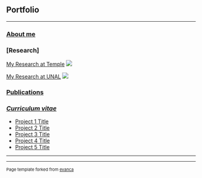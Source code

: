 ## Portfolio

---

### [About me](/aboutme)




### [Research]

[My Research at Temple](/research)
<img src="images/dummy_thumbnail.jpg?raw=true"/>


[My Research at UNAL](/research)
<img src="images/dummy_thumbnail.jpg?raw=true"/>


### [Publications](/research)



### [*Curriculum vitae*](/research)

- [Project 1 Title](http://example.com/)
- [Project 2 Title](http://example.com/)
- [Project 3 Title](http://example.com/)
- [Project 4 Title](http://example.com/)
- [Project 5 Title](http://example.com/)

---




---
<p style="font-size:11px">Page template forked from <a href="https://github.com/evanca/quick-portfolio">evanca</a></p>
<!-- Remove above link if you don't want to attibute -->
